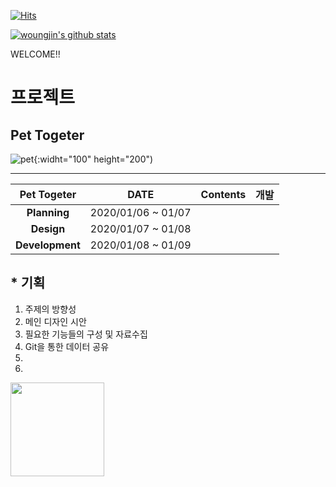 


  
[![Hits](https://hits.seeyoufarm.com/api/count/incr/badge.svg?url=https%3A%2F%2Fgithub.com%2Fwoungjin&count_bg=%2379C83D&title_bg=%23555555&icon=&icon_color=%23E7E7E7&title=hits&edge_flat=false)](https://hits.seeyoufarm.com)
 
[![woungjin's github stats](https://github-readme-stats.vercel.app/api?username=woungjin)](https://github.com/anuraghazra/github-readme-stats)
<p> WELCOME!! </p>



# 프로젝트 </h2>
## Pet Togeter 
![pet](https://user-images.githubusercontent.com/74219139/103889209-62524580-5129-11eb-9542-98ea94bc21db.PNG){:widht="100" height="200")

- - -
| **Pet Togeter** | **DATE** | **Contents** | **개발** |
|:---:|:---:|:---:|:---:|
|  **Planning** | 2020/01/06 ~ 01/07 | | | 
|  **Design** | 2020/01/07 ~ 01/08 | | |   
| **Development**  | 2020/01/08 ~ 01/09 | | | 

## * 기획
1. 주제의 방향성
2. 메인 디자인 시안
3. 필요한 기능들의 구성 및 자료수집
4. Git을 통한 데이터 공유
5. 
6. 


<img width="150" src="https://user-images.githubusercontent.com/74219139/103889209-62524580-5129-11eb-9542-98ea94bc21db.PNG"></img>
